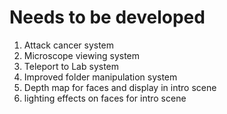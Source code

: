 #  Needs to be developed

1. Attack cancer system
2. Microscope viewing system
3. Teleport to Lab system
4. Improved folder manipulation system
5. Depth map for faces and display in intro scene
6. lighting effects on faces for intro scene

